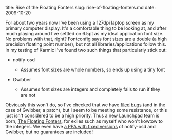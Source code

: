 title: Rise of the Floating Fonters
slug: rise-of-floating-fonters.md
date: 2009-10-20


For about two years now I've been using a 127dpi laptop screen as my primary computer display. It's a comfortable thing to be looking at, and after much playing around I've settled on 6.5pt as my ideal application font size.
No problems with that, right? Fontconfig says font sizes are a double (a high precision floating point number), but not all libraries/applications follow this.
In my testing of Karmic I've found two such things that particularly stick out:

-   notify-osd
    -   Assumes font sizes are whole numbers, so ends up using a tiny font

-   Gwibber
    -   Assumes font sizes are integers and completely fails to run if they are not

Obviously this won't do, so I've checked that we have [filed](https://bugs.launchpad.net/ubuntu/+source/notify-osd/+bug/396736) [bugs](https://bugs.launchpad.net/gwibber/+bug/383759) (and in the case of Gwibber, a patch), but I seem to be meeting some resistance, or this just isn't considered to be a high priority.
Thus a new Launchpad team is born, [The Floating Fonters](https://launchpad.net/~floatingfonters), for exiles such as myself who won't kowtow to the integers. We even have [a PPA with fixed versions](https://launchpad.net/~floatingfonters/+archive/floatingfixes) of notify-osd and Gwibber, but no guarantees are included!